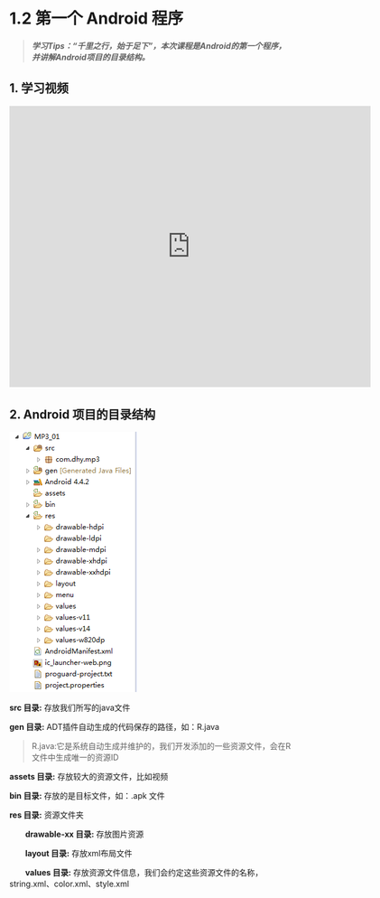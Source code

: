 # 1.2 第一个 Android 程序

>##### 学习Tips：“千里之行，始于足下”，本次课程是Android的第一个程序，并讲解Android项目的目录结构。

## 1. 学习视频

<iframe frameborder="0" width="640" height="498" src="https://v.qq.com/iframe/player.html?vid=z0180bhmznp&tiny=0&auto=0" allowfullscreen></iframe>

## 2. Android 项目的目录结构

![android_project_lists.png](/images/chapter1/android_project_lists.png)

**src 目录:** 存放我们所写的java文件

**gen 目录:** ADT插件自动生成的代码保存的路径，如：R.java

>R.java:它是系统自动生成并维护的，我们开发添加的一些资源文件，会在R文件中生成唯一的资源ID

**assets 目录:** 存放较大的资源文件，比如视频

**bin 目录:** 存放的是目标文件，如：.apk 文件

**res 目录:** 资源文件夹

　　**drawable-xx 目录:** 存放图片资源
  
　　**layout 目录:** 存放xml布局文件
  
　　**values 目录:** 存放资源文件信息，我们会约定这些资源文件的名称，string.xml、color.xml、style.xml